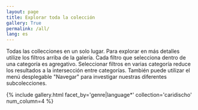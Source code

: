 ```yaml
---
layout: page
title: Explorar toda la colección
gallery: True
permalink: /all/
lang: es
---
```


Todas las collecciones en un solo lugar. Para explorar en más detalles utilize los filtros arriba de la galería. Cada filtro que selecciona dentro de una categoría es agregativo. Seleccionar filtros en varias categoría reduce los resultados a la intersección entre categorías. También puede utilizar el menú desplegable "Navegar" para investigar nuestras diferentes subcolecciones.

{% include gallery.html facet_by='genre|language*' collection='caridischo' num_column=4 %}
